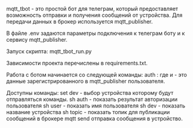 mqtt_tbot - это простой бот для телеграм, который предоставляет возможность отправки и получения
сообщений от устройства. Для передачи данных в брокер используется mqtt_publisher.

В файле .env задаются параметры подключения к телеграм боту и к сервису mqtt_publisher.

Запуск скрипта: mqtt_tbot_run.py

Зависимости проекта перечислены в requirements.txt.

Работа с ботом начинается со следующей команды:
auth <user>:<password>
где <user> и <password> - это данные зарегистрированного в mqtt_publisher пользователя.

Доступны команды:
set dev - выбор устройства которому будут отправляться команды.
sh auth - показать результат авторизации пользователя
sh user - показать имя пользователя
sh dev - показать название устройства
sh topic - показать топик для публикации сообщений в брокере mqtt
send <text> отправка сообщения <text> в устройство.